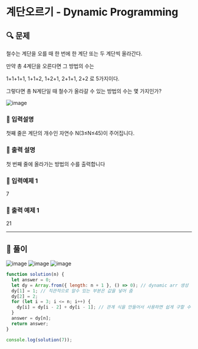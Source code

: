# 계단오르기 - Dynamic Programming

##  🔍 문제 
철수는 계단을 오를 때 한 번에 한 계단 또는 두 계단씩 올라간다. 

만약 총 4계단을 오른다면 그 방법의 수는 

1+1+1+1,  1+1+2,   1+2+1,   2+1+1,   2+2 로 5가지이다. 

그렇다면 총 N계단일 때 철수가 올라갈 수 있는 방법의 수는 몇 가지인가?


![image](https://user-images.githubusercontent.com/28912774/125372149-5dfb3380-e3bd-11eb-8bcb-1e24df3b331b.png)



### 🔹 입력설명
첫째 줄은 계단의 개수인 자연수 N(3≤N≤45)이 주어집니다.

### 🔹 출력 설명
첫 번째 줄에 올라가는 방법의 수를 출력합니다

### 🔹 입력예제 1
7

### 🔹 출력 예제 1
21


----

##  📌 풀이

![image](https://user-images.githubusercontent.com/28912774/125374198-7c632e00-e3c1-11eb-8927-b4e8bcfb9341.png)
![image](https://user-images.githubusercontent.com/28912774/125374201-7ec58800-e3c1-11eb-9abb-c91b35d8caba.png)
![image](https://user-images.githubusercontent.com/28912774/125374206-81c07880-e3c1-11eb-9dd7-cbda1d19ca81.png)


```js
function solution(n) {
  let answer = 0;
  let dy = Array.from({ length: n + 1 }, () => 0); // dynamic arr 생성 (길이는 n 까지니까 n + 1 , 모두 일단 0으로 초기화 시켜 줌)
  dy[1] = 1; // 직관적으로 알수 있는 부분은 값을 넣어 줌
  dy[2] = 2;
  for (let i = 3; i <= n; i++) {
    dy[i] = dy[i - 2] + dy[i - 1]; // 관계 식을 만들어서 사용하면 쉽게 구할 수 있음
  }
  answer = dy[n];
  return answer;
}

console.log(solution(7));
```
